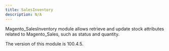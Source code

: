 ```yaml
---
title: SalesInventory
description: N/A
---
```


Magento_SalesInventory module allows retrieve and update stock attributes related to Magento_Sales, such as status and quantity.

<InlineAlert slots="text" />
The version of this module is 100.4.5.
